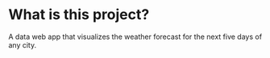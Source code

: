 # What is this project?
A data web app that visualizes the weather forecast for the next five days of any city.